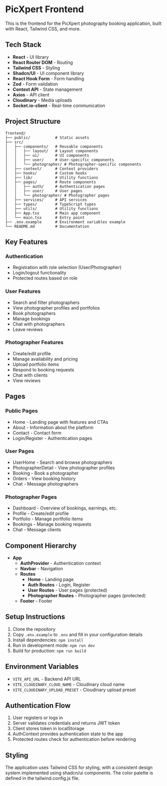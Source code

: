 
# PicXpert Frontend

This is the frontend for the PicXpert photography booking application, built with React, Tailwind CSS, and more.

## Tech Stack

- **React** - UI library
- **React Router DOM** - Routing
- **Tailwind CSS** - Styling
- **Shadcn/UI** - UI component library
- **React Hook Form** - Form handling
- **Zod** - Form validation
- **Context API** - State management
- **Axios** - API client
- **Cloudinary** - Media uploads
- **Socket.io-client** - Real-time communication

## Project Structure

```
frontend/
├── public/           # Static assets
├── src/
│   ├── components/   # Reusable components
│   │   ├── layout/   # Layout components
│   │   ├── ui/       # UI components
│   │   ├── user/     # User-specific components
│   │   └── photographer/ # Photographer-specific components
│   ├── context/      # Context providers
│   ├── hooks/        # Custom hooks
│   ├── lib/          # Utility functions
│   ├── pages/        # Route components
│   │   ├── auth/     # Authentication pages
│   │   ├── user/     # User pages
│   │   └── photographer/ # Photographer pages
│   ├── services/     # API services
│   ├── types/        # TypeScript types
│   ├── utils/        # Utility functions
│   ├── App.tsx       # Main app component
│   └── main.tsx      # Entry point
├── .env.example      # Environment variables example
└── README.md         # Documentation
```

## Key Features

### Authentication
- Registration with role selection (User/Photographer)
- Login/logout functionality
- Protected routes based on role

### User Features
- Search and filter photographers
- View photographer profiles and portfolios
- Book photographers
- Manage bookings
- Chat with photographers
- Leave reviews

### Photographer Features
- Create/edit profile
- Manage availability and pricing
- Upload portfolio items
- Respond to booking requests
- Chat with clients
- View reviews

## Pages

### Public Pages
- Home - Landing page with features and CTAs
- About - Information about the platform
- Contact - Contact form
- Login/Register - Authentication pages

### User Pages
- UserHome - Search and browse photographers
- PhotographerDetail - View photographer profiles
- Booking - Book a photographer
- Orders - View booking history
- Chat - Message photographers

### Photographer Pages
- Dashboard - Overview of bookings, earnings, etc.
- Profile - Create/edit profile
- Portfolio - Manage portfolio items
- Bookings - Manage booking requests
- Chat - Message clients

## Component Hierarchy

- **App**
  - **AuthProvider** - Authentication context
  - **Navbar** - Navigation
  - **Routes**
    - **Home** - Landing page
    - **Auth Routes** - Login, Register
    - **User Routes** - User pages (protected)
    - **Photographer Routes** - Photographer pages (protected)
  - **Footer** - Footer

## Setup Instructions

1. Clone the repository
2. Copy `.env.example` to `.env` and fill in your configuration details
3. Install dependencies: `npm install`
4. Run in development mode: `npm run dev`
5. Build for production: `npm run build`

## Environment Variables

- `VITE_API_URL` - Backend API URL
- `VITE_CLOUDINARY_CLOUD_NAME` - Cloudinary cloud name
- `VITE_CLOUDINARY_UPLOAD_PRESET` - Cloudinary upload preset

## Authentication Flow

1. User registers or logs in
2. Server validates credentials and returns JWT token
3. Client stores token in localStorage
4. AuthContext provides authentication state to the app
5. Protected routes check for authentication before rendering

## Styling

The application uses Tailwind CSS for styling, with a consistent design system implemented using shadcn/ui components. The color palette is defined in the tailwind.config.js file.
